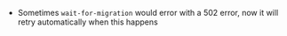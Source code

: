 - Sometimes `wait-for-migration` would error with a 502 error, now it will retry automatically when this happens